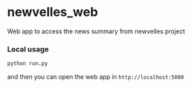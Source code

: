 # newvelles_web

Web app to access the news summary from newvelles project

### Local usage

```bash
python run.py
```

and then you can open the web app in `http://localhost:5000`
